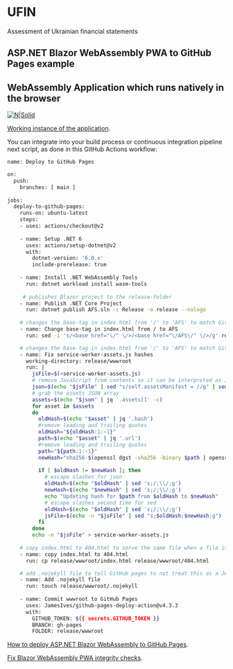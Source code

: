 # UFIN
Assessment of Ukrainian financial statements


##  ASP.NET Blazor WebAssembly PWA to GitHub Pages example

## WebAssembly Application which runs natively in the browser

[![N|Solid](https://miro.medium.com/max/875/1*mNOKpf7lW6dQC8LvewtMdQ.jpeg)](https://docs.microsoft.com/en-us/aspnet/core/blazor/host-and-deploy/webassembly)

[Working instance of the application](https://whitewaw.github.io/AFS/).

You can integrate into your build process or continuous integration pipeline next script, as done in this GitHub Actions workflow:

```sh
name: Deploy to GitHub Pages

on:
  push:
    branches: [ main ]
    
jobs:
  deploy-to-github-pages:
    runs-on: ubuntu-latest
    steps:
    - uses: actions/checkout@v2
    
    - name: Setup .NET 6
      uses: actions/setup-dotnet@v2
      with:
        dotnet-version: '6.0.x'
        include-prerelease: true
        
    - name: Install .NET WebAssembly Tools
      run: dotnet workload install wasm-tools
        
     # publishes Blazor project to the release-folder
    - name: Publish .NET Core Project
      run: dotnet publish AFS.sln -c Release -o release --nologo
    
    # changes the base-tag in index.html from '/' to 'AFS' to match GitHub Pages repository subdirectory
    - name: Change base-tag in index.html from / to AFS
      run: sed -i 's/<base href="\/" \/>/<base href="\/AFS\/" \/>/g' release/wwwroot/index.html

    # changes the base-tag in index.html from '/' to 'AFS' to match GitHub Pages repository subdirectory
    - name: Fix service-worker-assets.js hashes
      working-directory: release/wwwroot
      run: |
        jsFile=$(<service-worker-assets.js)
        # remove JavaScript from contents so it can be interpreted as JSON
        json=$(echo "$jsFile" | sed "s/self.assetsManifest = //g" | sed "s/;//g")
        # grab the assets JSON array
        assets=$(echo "$json" | jq '.assets[]' -c)
        for asset in $assets
        do
          oldHash=$(echo "$asset" | jq '.hash')
          #remove leading and trailing quotes
          oldHash="${oldHash:1:-1}"
          path=$(echo "$asset" | jq '.url')
          #remove leading and trailing quotes
          path="${path:1:-1}"
          newHash="sha256-$(openssl dgst -sha256 -binary $path | openssl base64 -A)"
          
          if [ $oldHash != $newHash ]; then
            # escape slashes for json
            oldHash=$(echo "$oldHash" | sed 's;/;\\/;g')
            newHash=$(echo "$newHash" | sed 's;/;\\/;g')
            echo "Updating hash for $path from $oldHash to $newHash"
            # escape slashes second time for sed
            oldHash=$(echo "$oldHash" | sed 's;/;\\/;g')
            jsFile=$(echo -n "$jsFile" | sed "s;$oldHash;$newHash;g")
          fi
        done
        echo -n "$jsFile" > service-worker-assets.js
    
    # copy index.html to 404.html to serve the same file when a file is not found
    - name: copy index.html to 404.html
      run: cp release/wwwroot/index.html release/wwwroot/404.html

    # add .nojekyll file to tell GitHub pages to not treat this as a Jekyll project. (Allow files and folders starting with an underscore)
    - name: Add .nojekyll file
      run: touch release/wwwroot/.nojekyll
      
    - name: Commit wwwroot to GitHub Pages
      uses: JamesIves/github-pages-deploy-action@v4.3.3
      with:
        GITHUB_TOKEN: ${{ secrets.GITHUB_TOKEN }}
        BRANCH: gh-pages
        FOLDER: release/wwwroot
```

[How to deploy ASP.NET Blazor WebAssembly to GitHub Pages](https://swimburger.net/blog/dotnet/how-to-deploy-aspnet-blazor-webassembly-to-github-pages).

[Fix Blazor WebAssembly PWA integrity checks](https://swimburger.net/blog/dotnet/fix-blazor-webassembly-pwa-integrity-checks).
